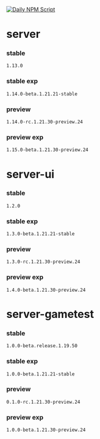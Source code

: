 [![Daily NPM Script](https://github.com/WavePlayz/minecraft-npms-auto/actions/workflows/fetch.yml/badge.svg)](https://github.com/WavePlayz/minecraft-npms-auto/actions/workflows/fetch.yml)
# server
### stable
```
1.13.0
```
### stable exp
```
1.14.0-beta.1.21.21-stable
```
### preview
```
1.14.0-rc.1.21.30-preview.24
```
### preview exp
```
1.15.0-beta.1.21.30-preview.24
```


# server-ui
### stable
```
1.2.0
```
### stable exp
```
1.3.0-beta.1.21.21-stable
```
### preview
```
1.3.0-rc.1.21.30-preview.24
```
### preview exp
```
1.4.0-beta.1.21.30-preview.24
```


# server-gametest
### stable
```
1.0.0-beta.release.1.19.50
```
### stable exp
```
1.0.0-beta.1.21.21-stable
```
### preview
```
0.1.0-rc.1.21.30-preview.24
```
### preview exp
```
1.0.0-beta.1.21.30-preview.24
```


